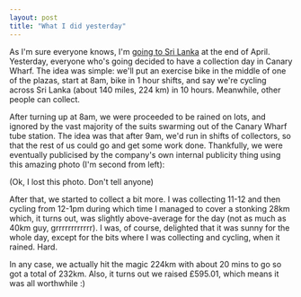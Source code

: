 ```yaml
---
layout: post
title: "What I did yesterday"
---
```

As I'm sure everyone knows, I'm [going to Sri Lanka][1] at the end of April.
Yesterday, everyone who's going decided to have a collection day in Canary
Wharf. The idea was simple: we'll put an exercise bike in the middle of one of
the plazas, start at 8am, bike in 1 hour shifts, and say we're cycling across
Sri Lanka (about 140 miles, 224 km) in 10 hours. Meanwhile, other people can
collect.

After turning up at 8am, we were proceeded to be rained on lots, and ignored
by the vast majority of the suits swarming out of the Canary Wharf tube
station. The idea was that after 9am, we'd run in shifts of collectors, so
that the rest of us could go and get some work done. Thankfully, we were
eventually publicised by the company's own internal publicity thing using this
amazing photo (I'm second from left):

(Ok, I lost this photo. Don't tell anyone)

After that, we started to collect a bit more. I was collecting 11-12 and then
cycling from 12-1pm during which time I managed to cover a stonking 28km
which, it turns out, was slightly above-average for the day (not as much as
40km guy, grrrrrrrrrrrr). I was, of course, delighted that it was sunny for
the whole day, except for the bits where I was collecting and cycling, when it
rained. Hard.

In any case, we actually hit the magic 224km with about 20 mins to go so got a
total of 232km. Also, it turns out we raised £595.01, which means it was all
worthwhile :)

   [1]: http://www.justgiving.com/andrewrowson

